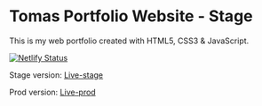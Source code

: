 # Tomas Portfolio Website - Stage

This is my web portfolio created with HTML5, CSS3 & JavaScript.

<!-- Netlify bar status -->

[![Netlify Status](https://api.netlify.com/api/v1/badges/fd3f8dd3-37a2-4333-8659-3294357f6d64/deploy-status)](https://app.netlify.com/sites/tomas-software-developer-stage/deploys)

Stage version:
[Live-stage](https://tomas-software-developer-stage.netlify.app/)

Prod version:
[Live-prod](https://www.tomas-software-developer.com/)
